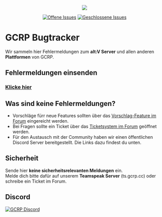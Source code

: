 <p align="center"><img src="https://i.imgur.com/gcE2YWk.png"></p>

<p align="center">
<a href="https://github.com/German-Classic-Company/gcrp_issues/issues?q=is%3Aopen+is%3Aissue"><img src="https://img.shields.io/github/issues-raw/German-Classic-Company/gcrp_issues/Bugs.svg?label=Offene%20Issues" alt="Offene Issues"></a>
<a href="https://github.com/German-Classic-Company/gcrp_issues/issues?q=is%3Aissue+is%3Aclosed"><img src="https://img.shields.io/github/issues-closed-raw/German-Classic-Company/gcrp_issues/Bugs.svg?label=Geschlossene%20Issues" alt="Geschlossene Issues"></a>
</p>

# GCRP Bugtracker

Wir sammeln hier Fehlermeldungen zum **alt:V Server** und allen anderen **Plattformen** von GCRP.

## Fehlermeldungen einsenden

### **[Klicke hier](https://github.com/German-Classic-Company/gcrp_issues/issues/new/choose)**

## Was sind keine Fehlermeldungen?

- Vorschläge fürr neue Features sollten über das [Vorschlag-Feature im Forum](https://forum.gcrp.cc/suggest/) eingereicht werden.
- Bei Fragen sollte ein Ticket über das [Ticketsystem im Forum](https://forum.gcrp.cc/ticketsystem/) geöffnet werden.
- Für den Austausch mit der Community haben wir einen öffentlichen Discord Server bereitgestellt. Die Links dazu findest du unten.

## Sicherheit

Sende hier **keine sicherheitsrelevanten Meldungen** ein.    
Melde dich bitte dafür auf unserem **Teamspeak Server** (ts.gcrp.cc) oder schreibe ein Ticket im Forum.

## Discord

[![GCRP Discord](https://discordapp.com/api/guilds/675486137942278160/embed.png?style=banner2)](https://discord.gg/22QhFbF)
